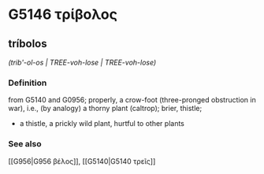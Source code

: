 # G5146 τρίβολος

## tríbolos

_(trib'-ol-os | TREE-voh-lose | TREE-voh-lose)_

### Definition

from G5140 and G0956; properly, a crow-foot (three-pronged obstruction in war), i.e., (by analogy) a thorny plant (caltrop); brier, thistle; 

- a thistle, a prickly wild plant, hurtful to other plants

### See also

[[G956|G956 βέλος]], [[G5140|G5140 τρεῖς]]
